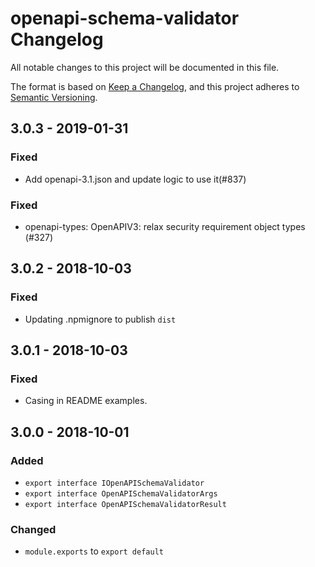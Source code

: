 # openapi-schema-validator Changelog
All notable changes to this project will be documented in this file.

The format is based on [Keep a Changelog](https://keepachangelog.com/en/1.0.0/),
and this project adheres to [Semantic Versioning](https://semver.org/spec/v2.0.0.html).

## 3.0.3 - 2019-01-31
### Fixed
- Add openapi-3.1.json and update logic to use it(#837)

### Fixed
- openapi-types: OpenAPIV3: relax security requirement object types (#327)

## 3.0.2 - 2018-10-03
### Fixed
- Updating .npmignore to publish `dist`

## 3.0.1 - 2018-10-03
### Fixed
- Casing in README examples.

## 3.0.0 - 2018-10-01
### Added
- `export interface IOpenAPISchemaValidator`
- `export interface OpenAPISchemaValidatorArgs`
- `export interface OpenAPISchemaValidatorResult`

### Changed
- `module.exports` to `export default`
